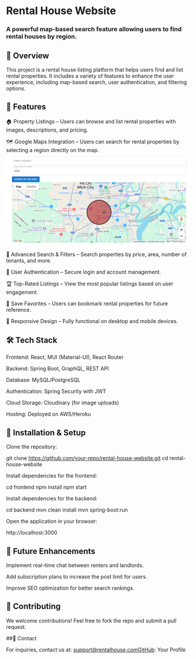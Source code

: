 # Rental House Website

### A powerful map-based search feature allowing users to find rental houses by region.

## 📌 Overview

This project is a rental house listing platform that helps users find and list rental properties. It includes a variety of features to enhance the user experience, including map-based search, user authentication, and filtering options.

## 🚀 Features

🏠 Property Listings – Users can browse and list rental properties with images, descriptions, and pricing.

🗺️ Google Maps Integration – Users can search for rental properties by selecting a region directly on the map.
![Search by Region](./images/searchByRegion.png)

🔎 Advanced Search & Filters – Search properties by price, area, number of tenants, and more.

🔑 User Authentication – Secure login and account management.

🏆 Top-Rated Listings – View the most popular listings based on user engagement.

📌 Save Favorites – Users can bookmark rental properties for future reference.

📱 Responsive Design – Fully functional on desktop and mobile devices.

## 🛠️ Tech Stack

Frontend: React, MUI (Material-UI), React Router

Backend: Spring Boot, GraphQL, REST API

Database: MySQL/PostgreSQL

Authentication: Spring Security with JWT

Cloud Storage: Cloudinary (for image uploads)

Hosting: Deployed on AWS/Heroku

## 📖 Installation & Setup

Clone the repository:

git clone https://github.com/your-repo/rental-house-website.git
cd rental-house-website

Install dependencies for the frontend:

cd frontend
npm install
npm start

Install dependencies for the backend:

cd backend
mvn clean install
mvn spring-boot:run

Open the application in your browser:

http://localhost:3000

## 🎯 Future Enhancements

Implement real-time chat between renters and landlords.

Add subscription plans to increase the post limit for users.

Improve SEO optimization for better search rankings.

## 🤝 Contributing

We welcome contributions! Feel free to fork the repo and submit a pull request.

##📩 Contact

For inquiries, contact us at: support@rentalhouse.comGitHub: Your Profile

